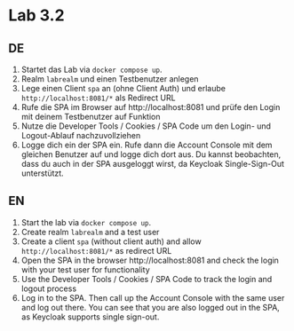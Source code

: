 # Lab 3.2

## DE

1) Startet das Lab via `docker compose up`.
2) Realm `labrealm` und einen Testbenutzer anlegen
3) Lege einen Client `spa` an (ohne Client Auth) und erlaube `http://localhost:8081/*` als Redirect URL
4) Rufe die SPA im Browser auf http://localhost:8081 und prüfe den Login mit deinem Testbenutzer auf Funktion
5) Nutze die Developer Tools / Cookies / SPA Code um den Login- und Logout-Ablauf nachzuvollziehen
6) Logge dich ein der SPA ein. Rufe dann die Account Console mit dem gleichen Benutzer auf und logge dich dort aus. Du kannst beobachten, dass du auch in der SPA ausgeloggt wirst, da Keycloak Single-Sign-Out unterstützt.

## EN

1) Start the lab via `docker compose up`.
2) Create realm `labrealm` and a test user
3) Create a client `spa` (without client auth) and allow `http://localhost:8081/*` as redirect URL
4) Open the SPA in the browser http://localhost:8081 and check the login with your test user for functionality
5) Use the Developer Tools / Cookies / SPA Code to track the login and logout process
6) Log in to the SPA. Then call up the Account Console with the same user and log out there. You can see that you are also logged out in the SPA, as Keycloak supports single sign-out.